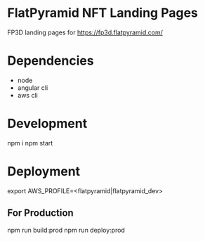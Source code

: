 # FlatPyramid NFT Landing Pages

FP3D landing pages for https://fp3d.flatpyramid.com/

# Dependencies

* node
* angular cli
* aws cli

# Development

npm i
npm start

# Deployment

export AWS_PROFILE=<flatpyramid|flatpyramid_dev>

## For Production

npm run build:prod
npm run deploy:prod

